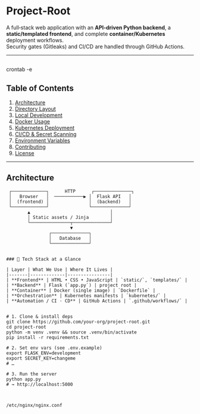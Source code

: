 # Project‑Root

A full‑stack web application with an **API‑driven Python backend**, a **static/templated frontend**, and complete **container/Kubernetes** deployment workflows.  
Security gates (Gitleaks) and CI/CD are handled through GitHub Actions.

---
##
crontab -e
#####



## Table of Contents
1. [Architecture](#architecture)
2. [Directory Layout](#directory-layout)
3. [Local Development](#local-development)
4. [Docker Usage](#docker-usage)
5. [Kubernetes Deployment](#kubernetes-deployment)
6. [CI/CD & Secret Scanning](#cicd--secret-scanning)
7. [Environment Variables](#environment-variables)
8. [Contributing](#contributing)
9. [License](#license)

---

## Architecture
```text
 ┌─────────────┐      HTTP      ┌──────────────┐
 │   Browser   │  ───────────▶ │  Flask API   │
 │  (frontend) │               │  (backend)   │
 └─────────────┘               └──────────────┘
        ▲                              │
        │ Static assets / Jinja        │
        └───────────────┬──────────────┘
                        ▼
                ┌──────────────┐
                │   Database   │
                └──────────────┘


### 🔧 Tech Stack at a Glance

| Layer | What We Use | Where It Lives |
|-------|-------------|----------------|
| **Frontend** | HTML • CSS • JavaScript | `static/`, `templates/` |
| **Backend** | Flask (`app.py`) | project root |
| **Container** | Docker (single image) | `Dockerfile` |
| **Orchestration** | Kubernetes manifests | `kubernetes/` |
| **Automation / CI · CD** | GitHub Actions | `.github/workflows/` |


# 1. Clone & install deps
git clone https://github.com/your-org/project-root.git
cd project-root
python -m venv .venv && source .venv/bin/activate
pip install -r requirements.txt

# 2. Set env vars (see .env.example)
export FLASK_ENV=development
export SECRET_KEY=changeme
# …

# 3. Run the server
python app.py
# → http://localhost:5000



/etc/nginx/nginx.conf